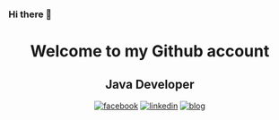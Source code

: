 ### Hi there 👋

<h1 align="center">Welcome to my Github account</h1>
<h2 align="center">Java Developer</h2>
<p align="center">
  <a href="https://www.facebook.com/profile.php?id=100001013543176"><img src="https://cdn1.iconfinder.com/data/icons/social-80/32/Social_social_facebook-32.png" alt="facebook"></a>
  <a href="https://www.linkedin.com/in/rafa%C5%82-stefa%C5%84ski/"><img src="https://cdn1.iconfinder.com/data/icons/social-80/32/Social_social_linkedin_linked_in-32.png" alt="linkedin"></a>
  <a href="https://vpr.pl/"><img src="https://cdn1.iconfinder.com/data/icons/social-80/32/Social_social_dribbble_dribble_dribbbble-32.png" alt="blog"></a>
</p>

<!--
**Rafal-Stefanski/Rafal-Stefanski** is a ✨ _special_ ✨ repository because its `README.md` (this file) appears on your GitHub profile.

Here are some ideas to get you started:

- 🔭 I’m currently working on ...
- 🌱 I’m currently learning ...
- 👯 I’m looking to collaborate on ...
- 🤔 I’m looking for help with ...
- 💬 Ask me about ...
- 📫 How to reach me: ...
- 😄 Pronouns: ...
- ⚡ Fun fact: ...
-->
